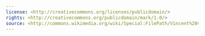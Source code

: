 ```yaml
---
license: <http://creativecommons.org/licenses/publicdomain/>
rights: <http://creativecommons.org/publicdomain/mark/1.0/>
source: <http://commons.wikimedia.org/wiki/Special:FilePath/Vincent%20van%20Gogh%20-%20Self-Portrait%20-%20Google%20Art%20Project%20%28719161%29.jpg>
---
```


